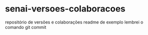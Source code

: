 # senai-versoes-colaboracoes
repositório de versões e colaborações
readme de exemplo
lembrei o comando git commit